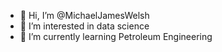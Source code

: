 - 👋 Hi, I’m @MichaelJamesWelsh
- 👀 I’m interested in data science
- 🌱 I’m currently learning Petroleum Engineering



<!---
MichaelJamesWelsh/MichaelJamesWelsh is a ✨ special ✨ repository because its `README.md` (this file) appears on your GitHub profile.
You can click the Preview link to take a look at your changes.
--->
